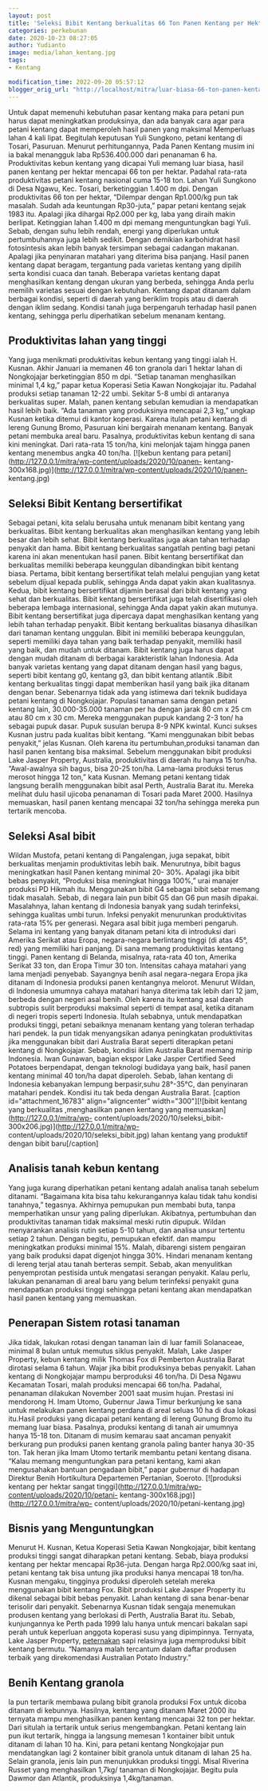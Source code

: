 ```yaml
---
layout: post
title: 'Seleksi Bibit Kentang berkualitas 66 Ton Panen Kentang per Hektar'
categories: perkebunan
date: 2020-10-23 08:27:05
author: Yudianto
image: media/lahan_kentang.jpg
tags:
- Kentang

modification_time: 2022-09-20 05:57:12
blogger_orig_url: "http://localhost/mitra/luar-biasa-66-ton-panen-kentang.html"
---
```


Untuk dapat memenuhi kebutuhan pasar kentang maka para petani pun harus dapat
meningkatkan produksinya, dan ada banyak cara agar para petani kentang dapat
memperoleh hasil panen yang maksimal Memperluas lahan 4 kali lipat. Begitulah
keputusan Yuli Sungkono, petani kentang di Tosari, Pasuruan. Menurut
perhitungannya, Pada Panen Kentang musim ini ia bakal menangguk laba
Rp536.400.000 dari penanaman 6 ha. Produktivitas kebun kentang yang dicapai
Yuli memang luar biasa, hasil panen kentang per hektar mencapai 66 ton per
hektar. Padahal rata-rata produktivitas petani kentang nasional cuma 15-18
ton. Lahan Yuli Sungkono di Desa Ngawu, Kec. Tosari, berketinggian 1.400 m
dpi. Dengan produktivitas 66 ton per hektar, “Dilempar dengan Rp1.000/kg pun
tak masalah. Sudah ada keuntungan Rp30-juta,” papar petani kentang sejak 1983
itu. Apalagi jika dihargai Rp2.000 per kg, laba yang diraih makin berlipat.
Ketinggian lahan 1.400 m dpi memang menguntungkan bagi Yuli. Sebab, dengan
suhu lebih rendah, energi yang diperlukan untuk pertumbuhannya juga lebih
sedikit. Dengan demikian karbohidrat hasil fotosintesis akan lebih banyak
tersimpan sebagai cadangan makanan. Apalagi jika penyinaran matahari yang
diterima bisa panjang. Hasil panen kentang dapat beragam, tergantung pada
varietas kentang yang dipilih serta kondisi cuaca dan tanah. Beberapa varietas
kentang dapat menghasilkan kentang dengan ukuran yang berbeda, sehingga Anda
perlu memilih varietas sesuai dengan kebutuhan. Kentang dapat ditanam dalam
berbagai kondisi, seperti di daerah yang beriklim tropis atau di daerah dengan
iklim sedang. Kondisi tanah juga berpengaruh terhadap hasil panen kentang,
sehingga perlu diperhatikan sebelum menanam kentang.

## Produktivitas lahan yang tinggi

Yang juga menikmati produktivitas kebun kentang yang tinggi ialah H. Kusnan.
Akhir Januari ia memanen 46 ton granola dari 1 hektar lahan di Nongkojajar
berketinggian 850 m dpi. “Setiap tanaman menghasilkan minimal 1,4 kg,” papar
ketua Koperasi Setia Kawan Nongkojajar itu. Padahal produksi setiap tanaman
12-22 umbi. Sekitar 5-8 umbi di antaranya berkualitas super. Malah, panen
kentang sebulan kemudian ia mendapatkan hasil lebih baik. “Ada tanaman yang
produksinya mencapai 2,3 kg,” ungkap Kusnan ketika ditemui di kantor koperasi.
Karena itulah petani kentang di lereng Gunung Bromo, Pasuruan kini bergairah
menanam kentang. Banyak petani membuka areal baru. Pasalnya, produktivitas
kebun kentang di sana kini meningkat. Dari rata-rata 15 ton/ha, kini melonjak
tajam hingga panen kentang menembus angka 40 ton/ha. [![kebun kentang para
petani](http://127.0.0.1/mitra/wp-content/uploads/2020/10/panen-
kentang-300x168.jpg)](http://127.0.0.1/mitra/wp-content/uploads/2020/10/panen-
kentang.jpg)

## Seleksi Bibit Kentang bersertifikat

Sebagai petani, kita selalu berusaha untuk menanam bibit kentang yang
berkualitas. Bibit kentang berkualitas akan menghasilkan kentang yang lebih
besar dan lebih sehat. Bibit kentang berkualitas juga akan tahan terhadap
penyakit dan hama. Bibit kentang berkualitas sangatlah penting bagi petani
karena ini akan menentukan hasil panen. Bibit kentang bersertifikat dan
berkualitas memiliki beberapa keunggulan dibandingkan bibit kentang biasa.
Pertama, bibit kentang bersertifikat telah melalui pengujian yang ketat
sebelum dijual kepada publik, sehingga Anda dapat yakin akan kualitasnya.
Kedua, bibit kentang bersertifikat dijamin berasal dari bibit kentang yang
sehat dan berkualitas. Bibit kentang bersertifikat juga telah disertifikasi
oleh beberapa lembaga internasional, sehingga Anda dapat yakin akan mutunya.
Bibit kentang bersertifikat juga dipercaya dapat menghasilkan kentang yang
lebih tahan terhadap penyakit. Bibit kentang berkualitas biasanya dihasilkan
dari tanaman kentang unggulan. Bibit ini memiliki beberapa keunggulan, seperti
memiliki daya tahan yang baik terhadap penyakit, memiliki hasil yang baik, dan
mudah untuk ditanam. Bibit kentang juga harus dapat dengan mudah ditanam di
berbagai karakteristik lahan Indonesia. Ada banyak varietas kentang yang dapat
ditanam dengan hasil yang bagus, seperti bibit kentang g0, kentang g3, dan
bibit kentang atlantik .Bibit kentang berkualitas tinggi dapat memberikan
hasil yang baik jika ditanam dengan benar. Sebenarnya tidak ada yang istimewa
dari teknik budidaya petani kentang di Nongkojajar. Populasi tanaman sama
dengan petani kentang lain, 30.000-35.000 tanaman per ha dengan jarak 80 cm x
25 cm atau 80 cm x 30 cm. Mereka menggunakan pupuk kandang 2-3 ton/ ha sebagai
pupuk dasar. Pupuk susulan berupa 8-9 NPK kwintal. Kunci sukses Kusnan justru
pada kualitas bibit kentang. “Kami menggunakan bibit bebas penyakit,” jelas
Kusnan. Oleh karena itu pertumbuhan,produksi tanaman dan hasil panen kentang
bisa maksimal. Sebelum menggunakan bibit produksi Lake Jasper Property,
Australia, produktivitas di daerah itu hanya 15 ton/ha. “Awal-awalnya sih
bagus, bisa 20-25 ton/ha. Lama-lama produksi terus merosot hingga 12 ton,”
kata Kusnan. Memang petani kentang tidak langsung beralih menggunakan bibit
asal Perth, Australia Barat itu. Mereka melihat dulu hasil ujicoba penanaman
di Tosari pada Maret 2000. Hasilnya memuaskan, hasil panen kentang mencapai 32
ton/ha sehingga mereka pun tertarik mencoba.

## Seleksi Asal bibit

Wildan Mustofa, petani kentang di Pangalengan, juga sepakat, bibit berkualitas
menjamin produktivitas lebih baik. Menurutnya, bibit bagus meningkatkan hasil
Panen kentang minimal 20- 30%. Apalagi jika bibit bebas penyakit, “Produksi
bisa meningkat hingga 100%,” urai manajer produksi PD Hikmah itu. Menggunakan
bibit G4 sebagai bibit sebar memang tidak masalah. Sebab, di negara lain pun
bibit G5 dan G6 pun masih dipakai. Masalahnya, lahan kentang di Indonesia
banyak yang sudah terinfeksi, sehingga kualitas umbi turun. Infeksi penyakit
menurunkan produktivitas rata-rata 15% per generasi. Negara asal bibit juga
memberi pengaruh. Selama ini kentang yang banyak ditanam petani kita di
introduksi dari Amerika Serikat atau Eropa, negara-negara berlintang tinggi
(di atas 45°, red) yang memiliki hari panjang. Di sana memang produktivitas
kentang tinggi. Panen kentang di Belanda, misalnya, rata-rata 40 ton, Amerika
Serikat 33 ton, dan Eropa Timur 30 ton. Intensitas cahaya matahari yang lama
menjadi penyebab. Sayangnya benih asal negara-negara Eropa jika ditanam di
Indonesia produksi panen kentangnya melorot. Menurut Wildan, di Indonesia
umumnya cahaya matahari hanya diterima tak lebih dari 12 jam, berbeda dengan
negeri asal benih. Oleh karena itu kentang asal daerah subtropis sulit
berproduksi maksimal seperti di tempat asal, ketika ditanam di negeri tropis
seperti Indonesia. Itulah sebabnya, untuk mendapatkan produksi tinggi, petani
sebaiknya menanam kentang yang toleran terhadap hari pendek. Ia pun tidak
menyangsikan adanya peningkatan produktivitas jika menggunakan bibit dari
Australia Barat seperti diterapkan petani kentang di Nongkojajar. Sebab,
kondisi iklim Australia Barat memang mirip Indonesia. Iwan Gunawan, bagian
ekspor Lake Jasper Certified Seed Potatoes berpendapat, dengan teknologi
budidaya yang baik, hasil panen kentang minimal 40 ton/ha dapat diperoleh.
Sebab, lahan kentang di Indonesia kebanyakan lempung berpasir,suhu 28°-35°C,
dan penyinaran matahari pendek. Kondisi itu tak beda dengan Australia Barat.
[caption id="attachment_16783" align="aligncenter" width="300"][![bibit
kentang yang berkualitas ,menghasilkan panen kentang yang
memuaskan](http://127.0.0.1/mitra/wp-
content/uploads/2020/10/seleksi_bibit-300x206.jpg)](http://127.0.0.1/mitra/wp-
content/uploads/2020/10/seleksi_bibit.jpg) lahan kentang yang produktif dengan
bibit baru[/caption]

## Analisis tanah kebun kentang

Yang juga kurang diperhatikan petani kentang adalah analisa tanah sebelum
ditanami. “Bagaimana kita bisa tahu kekurangannya kalau tidak tahu kondisi
tanahnya,” tegasnya. Akhirnya pemupukan pun membabi buta, tanpa memperhatikan
unsur yang paling diperlukan. Akibatnya, pertumbuhan dan produktivitas tanaman
tidak maksimal meski rutin dipupuk. Wildan menyarankan analisis rutin setiap
5-10 tahun, dan analisa unsur tertentu setiap 2 tahun. Dengan begitu,
pemupukan efektif. dan mampu meningkatkan produksi minimal 15%. Malah,
dibarengi sistem pengairan yang baik produksi dapat digenjot hingga 30%.
Hindari menanam kentang di lereng terjal atau tanah berteras sempit. Sebab,
akan menyulitkan penyemprotan pestisida untuk mengatasi serangan penyakit.
Kalau perlu, lakukan penanaman di areal baru yang belum terinfeksi penyakit
guna mendapatkan produksi tinggi sehingga petani kentang akan mendapatkan
hasil panen kentang yang memuaskan.

## Penerapan Sistem rotasi tanaman

Jika tidak, lakukan rotasi dengan tanaman lain di luar famili Solanaceae,
minimal 8 bulan untuk memutus siklus penyakit. Malah, Lake Jasper Property,
kebun kentang milik Thomas Fox di Pemberton Australia Barat dirotasi selama 6
tahun. Wajar jika bibit produksinya bebas penyakit. Lahan kentang di
Nongkojajar mampu berproduksi 46 ton/ha. Di Desa Ngawu Kecamatan Tosari, malah
produksi mencapai 66 ton/ha. Padahal, penanaman dilakukan November 2001 saat
musim hujan. Prestasi ini mendorong H. Imam Utomo, Gubernur Jawa Timur
berkunjung ke sana untuk melakukan panen kentang perdana di areal seluas 10 ha
di dua lokasi itu.Hasil produksi yang dicapai petani kentang di lereng Gunung
Bromo itu memang luar biasa. Pasalnya, produksi kentang di tanah air umumnya
hanya 15-18 ton. Ditanam di musim kemarau saat ancaman penyakit berkurang pun
produksi panen kentang granola paling banter hanya 30-35 ton. Tak heran jika
Imam Utomo tertarik membantu petani kentang disana. “Kalau memang
menguntungkan para petani kentang, kami akan mengusahakan bantuan pengadaan
bibit,” papar gubernur di hadapan Direktur Benih Hortikultura Departemen
Pertanian, Soeroto. [![produksi kentang per hektar sangat
tinggi](http://127.0.0.1/mitra/wp-content/uploads/2020/10/petani-
kentang-300x168.jpg)](http://127.0.0.1/mitra/wp-
content/uploads/2020/10/petani-kentang.jpg)

## Bisnis yang Menguntungkan

Menurut H. Kusnan, Ketua Koperasi Setia Kawan Nongkojajar, bibit kentang
produksi tinggi sangat diharapkan petani kentang. Sebab, biaya produksi
kentang per hektar mencapai Rp36-juta. Dengan harga Rp2.000/kg saat ini,
petani kentang tak bisa untung jika produksi hanya mencapai 18 ton/ha. Kusnan
mengaku, tingginya produksi diperoleh setelah mereka menggunakan bibit kentang
Fox. Bibit produksi Lake Jasper Property itu dikenal sebagai bibit bebas
penyakit. Lahan kentang di sana benar-benar terisolir dari penyakit.
Sebenarnya Kusnan tidak sengaja menemukan produsen kentang yang berlokasi di
Perth, Australia Barat itu. Sebab, kunjungannya ke Perth pada 1999 lalu hanya
untuk mencari bakalan sapi perah untuk keperluan anggota koperasi susu yang
dipimpinnya. Ternyata, Lake Jasper Property,
[peternakan](http://127.0.0.1/mitra/peternakan "peternakan") sapi relasinya
juga memproduksi bibit kentang bermutu. “Namanya malah tercantum dalam daftar
produsen terbaik yang direkomendasi Australian Potato Industry.”

## Benih Kentang granola

la pun tertarik membawa pulang bibit granola produksi Fox untuk dicoba ditanam
di kebunnya. Hasilnya, kentang yang ditanam Maret 2000 itu ternyata mampu
menghasilkan panen kentang mencapai 32 ton per hektar. Dari situlah ia
tertarik untuk serius mengembangkan. Petani kentang lain pun ikut tertarik,
hingga ia langsung memesan 1 kontainer bibit untuk ditanam di lahan 10 ha.
Kini, para petani kentang Nongkojajar pun mendatangkan lagi 2 kontainer bibit
granola untuk ditanam di lahan 25 ha. Selain granola, jenis lain pun
menunjukkan produksi tinggi. Misal Riverina Russet yang menghasilkan 1,7kg/
tanaman di Nongkojajar. Begitu pula Dawmor dan Atlantik, produksinya
1,4kg/tanaman.


